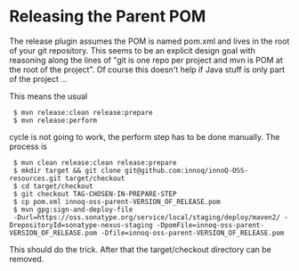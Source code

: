 Releasing the Parent POM
========================

The release plugin assumes the POM is named pom.xml and lives in the
root of your git repository.  This seems to be an explicit design goal
with reasoning along the lines of "git is one repo per project and mvn
is POM at the root of the project".  Of course this doesn't help if
Java stuff is only part of the project ...

This means the usual

     $ mvn release:clean release:prepare
     $ mvn release:perform

cycle is not going to work, the perform step has to be done manually.
The process is 

     $ mvn clean release:clean release:prepare
     $ mkdir target && git clone git@github.com:innoq/innoQ-OSS-resources.git target/checkout
     $ cd target/checkout
     $ git checkout TAG-CHOSEN-IN-PREPARE-STEP
     $ cp pom.xml innoq-oss-parent-VERSION_OF_RELEASE.pom
     $ mvn gpg:sign-and-deploy-file
     -Durl=https://oss.sonatype.org/service/local/staging/deploy/maven2/ -DrepositoryId=sonatype-nexus-staging -DpomFile=innoq-oss-parent-VERSION_OF_RELEASE.pom -Dfile=innoq-oss-parent-VERSION_OF_RELEASE.pom

This should do the trick.  After that the target/checkout directory
can be removed.
